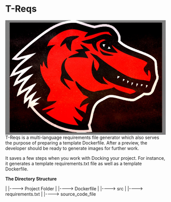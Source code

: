 # T-Reqs

<p><img src="images/treqsimg.jpg" width="600" align="right">T-Reqs is a multi-language requirements file generator which also serves the purpose of preparing a template Dockerfile.  After a preview, the developer should be ready to generate images for further work.

It saves a few steps when you work with Docking your project. For instance, it generates a template requirements.txt file as well as a template Dockerfile. 

<b> The Directory Structure </b>

 |
 |----> Project Folder
         |
         |----> Dockerfile
         |
         |----> src
                |
                |----> requirements.txt
                |
                |----> source_code_file
         
</p>

